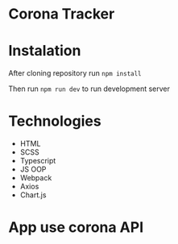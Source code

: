 # Corona Tracker

<h1>Instalation</h1>

<p>After cloning repository run <code>npm install</code></p>

<p>Then run <code>npm run dev</code> to run development server</p>

<h1>Technologies</h1>

<ul>
  <li>HTML</li>
  <li>SCSS</li>
  <li>Typescript</li>
  <li>JS OOP</li>
  <li>Webpack</li>
  <li>Axios</li>
  <li>Chart.js</li>
</ul>
    
<h1>App use corona API</h1>
